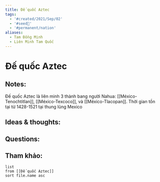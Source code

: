 ```yaml
---
title: Đế quốc Aztec
tags:
  - '#created/2021/Sep/02'
  - '#seed🥜'
  - '#permanent/nation'
aliases:
  - Tam Đồng Minh
  - Liên Minh Tam Quốc
---
```

# Đế quốc Aztec

## Notes:
Đế quốc Aztec là liên minh 3 thành bang người Nahua: [[México-Tenochtitlan]], [[México-Texcoco]], và [[México-Tlacopan]]. Thời gian tồn tại từ 1428-1521 tại thung lũng Mexico


## Ideas & thoughts:

## Questions:


## Tham khảo:
```dataview
list
from [[Đế quốc Aztec]]
sort file.name asc
```